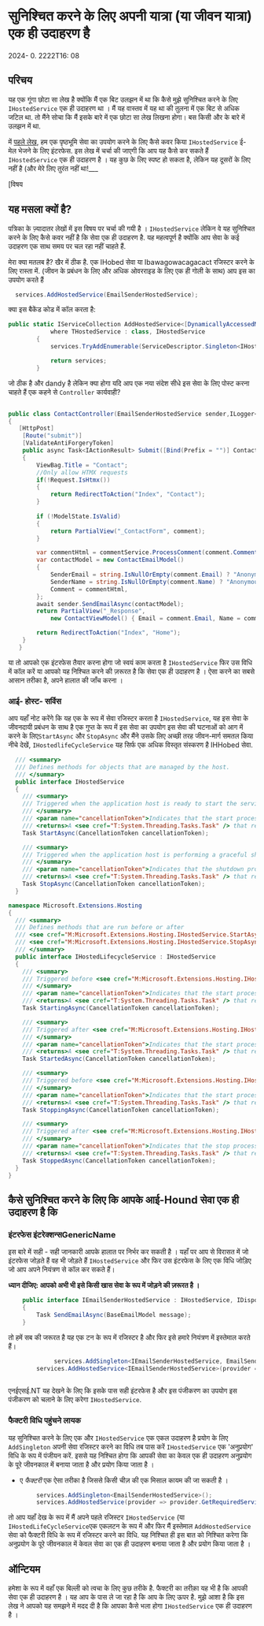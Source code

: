 # सुनिश्चित करने के लिए अपनी यात्रा (या जीवन यात्रा) एक ही उदाहरण है

<!--category-- ASP.NET -->
<datetime class="hidden">2024- 0. 2222T16: 08</datetime>

## परिचय

यह एक गूंगा छोटा सा लेख है क्योंकि मैं एक बिट उलझन में था कि कैसे मुझे सुनिश्चित करने के लिए `IHostedService` एक ही उदाहरण था । मैं यह वास्तव में यह था की तुलना में एक बिट से अधिक जटिल था. तो मैंने सोचा कि मैं इसके बारे में एक छोटा सा लेख लिखना होगा। बस किसी और के बारे में उलझन में था.

में [पहले लेख](/blog/addingasyncsendingforemails), हम एक पृष्ठभूमि सेवा का उपयोग करने के लिए कैसे कवर किया `IHostedService` ई- मेल भेजने के लिए इंटरफेस. इस लेख में चर्चा की जाएगी कि आप यह कैसे कर सकते हैं `IHostedService` एक ही उदाहरण है ।
यह कुछ के लिए स्पष्ट हो सकता है, लेकिन यह दूसरों के लिए नहीं है (और मेरे लिए तुरंत नहीं था!___

[विषय

## यह मसला क्यों है?

पत्रिका के ज़्यादातर लेखों में इस विषय पर चर्चा की गयी है । `IHostedService` लेकिन वे यह सुनिश्चित करने के लिए कैसे कवर नहीं है कि सेवा एक ही उदाहरण है. यह महत्वपूर्ण है क्योंकि आप सेवा के कई उदाहरण एक साथ समय पर चल रहा नहीं चाहते हैं.

मेरा क्या मतलब है? खैर में ठीक है. एक IHobed सेवा या Ibawagowacagacact रजिस्टर करने के लिए रास्ता में. (जीवन के प्रबंधन के लिए और अधिक ओवरराइड के लिए एक ही गोली के साथ) आप इस का उपयोग करते हैं

```csharp
  services.AddHostedService(EmailSenderHostedService);
```

क्या इस बैकेंड कोड में कॉल करता है:

```csharp
public static IServiceCollection AddHostedService<[DynamicallyAccessedMembers(DynamicallyAccessedMemberTypes.PublicConstructors)] THostedService>(this IServiceCollection services)
            where THostedService : class, IHostedService
        {
            services.TryAddEnumerable(ServiceDescriptor.Singleton<IHostedService, THostedService>());

            return services;
        }

```

जो ठीक है और dandy है लेकिन क्या होगा यदि आप एक नया संदेश सीधे इस सेवा के लिए पोस्ट करना चाहते हैं एक कहने से `Controller` कार्यवाही?

```csharp

public class ContactController(EmailSenderHostedService sender,ILogger<BaseController> logger) ...
{
   [HttpPost]
    [Route("submit")]
    [ValidateAntiForgeryToken]
    public async Task<IActionResult> Submit([Bind(Prefix = "")] ContactViewModel comment)
    {
        ViewBag.Title = "Contact";
        //Only allow HTMX requests
        if(!Request.IsHtmx())
        {
            return RedirectToAction("Index", "Contact");
        }
      
        if (!ModelState.IsValid)
        {
            return PartialView("_ContactForm", comment);
        }

        var commentHtml = commentService.ProcessComment(comment.Comment);
        var contactModel = new ContactEmailModel()
        {
            SenderEmail = string.IsNullOrEmpty(comment.Email) ? "Anonymous" : comment.Email,
            SenderName = string.IsNullOrEmpty(comment.Name) ? "Anonymous" : comment.Name,
            Comment = commentHtml,
        };
        await sender.SendEmailAsync(contactModel);
        return PartialView("_Response",
            new ContactViewModel() { Email = comment.Email, Name = comment.Name, Comment = commentHtml });

        return RedirectToAction("Index", "Home");
    }
   }
```

या तो आपको एक इंटरफेस तैयार करना होगा जो स्वयं काम करता है `IHostedService` फिर उस विधि में कॉल करें या आपको यह निश्‍चित करने की ज़रूरत है कि सेवा एक ही उदाहरण है । ऐसा करने का सबसे आसान तरीका है, अपने हालात की जाँच करना ।

### आई- होस्ट- सर्विस

आप यहाँ नोट करेंगे कि यह एक के रूप में सेवा रजिस्टर करता है `IHostedService`, यह इस सेवा के जीवनदायी प्रबंधन के साथ है एक गुप्त के रूप में इस सेवा का उपयोग इस सेवा की घटनाओं को आग में करने के लिए`StartAsync` और `StopAsync` और मैंने उसके लिए अच्छी तरह जीवन-मार्ग समतल किया नीचे देखें, `IHostedlifeCycleService` यह सिर्फ एक अधिक विस्तृत संस्करण है IHHobed सेवा.

```csharp
  /// <summary>
  /// Defines methods for objects that are managed by the host.
  /// </summary>
  public interface IHostedService
  {
    /// <summary>
    /// Triggered when the application host is ready to start the service.
    /// </summary>
    /// <param name="cancellationToken">Indicates that the start process has been aborted.</param>
    /// <returns>A <see cref="T:System.Threading.Tasks.Task" /> that represents the asynchronous Start operation.</returns>
    Task StartAsync(CancellationToken cancellationToken);

    /// <summary>
    /// Triggered when the application host is performing a graceful shutdown.
    /// </summary>
    /// <param name="cancellationToken">Indicates that the shutdown process should no longer be graceful.</param>
    /// <returns>A <see cref="T:System.Threading.Tasks.Task" /> that represents the asynchronous Stop operation.</returns>
    Task StopAsync(CancellationToken cancellationToken);
  }

namespace Microsoft.Extensions.Hosting
{
  /// <summary>
  /// Defines methods that are run before or after
  /// <see cref="M:Microsoft.Extensions.Hosting.IHostedService.StartAsync(System.Threading.CancellationToken)" /> and
  /// <see cref="M:Microsoft.Extensions.Hosting.IHostedService.StopAsync(System.Threading.CancellationToken)" />.
  /// </summary>
  public interface IHostedLifecycleService : IHostedService
  {
    /// <summary>
    /// Triggered before <see cref="M:Microsoft.Extensions.Hosting.IHostedService.StartAsync(System.Threading.CancellationToken)" />.
    /// </summary>
    /// <param name="cancellationToken">Indicates that the start process has been aborted.</param>
    /// <returns>A <see cref="T:System.Threading.Tasks.Task" /> that represents the asynchronous operation.</returns>
    Task StartingAsync(CancellationToken cancellationToken);

    /// <summary>
    /// Triggered after <see cref="M:Microsoft.Extensions.Hosting.IHostedService.StartAsync(System.Threading.CancellationToken)" />.
    /// </summary>
    /// <param name="cancellationToken">Indicates that the start process has been aborted.</param>
    /// <returns>A <see cref="T:System.Threading.Tasks.Task" /> that represents the asynchronous operation.</returns>
    Task StartedAsync(CancellationToken cancellationToken);

    /// <summary>
    /// Triggered before <see cref="M:Microsoft.Extensions.Hosting.IHostedService.StopAsync(System.Threading.CancellationToken)" />.
    /// </summary>
    /// <param name="cancellationToken">Indicates that the start process has been aborted.</param>
    /// <returns>A <see cref="T:System.Threading.Tasks.Task" /> that represents the asynchronous operation.</returns>
    Task StoppingAsync(CancellationToken cancellationToken);

    /// <summary>
    /// Triggered after <see cref="M:Microsoft.Extensions.Hosting.IHostedService.StopAsync(System.Threading.CancellationToken)" />.
    /// </summary>
    /// <param name="cancellationToken">Indicates that the stop process has been aborted.</param>
    /// <returns>A <see cref="T:System.Threading.Tasks.Task" /> that represents the asynchronous operation.</returns>
    Task StoppedAsync(CancellationToken cancellationToken);
  }
}
```

## कैसे सुनिश्चित करने के लिए कि आपके आई-Hound सेवा एक ही उदाहरण है कि

### इंटरफेस इंटरेक्शन्सGenericName

इस बारे में सही - सही जानकारी आपके हालात पर निर्भर कर सकती है । यहाँ पर आप से विरासत में जो इंटरफेस जोड़ते हैं वह भी जोड़ते हैं `IHostedService` और फिर उस इंटरफेस के लिए एक विधि जोड़िए जो आप अपने नियंत्रण से कॉल कर सकते हैं।

**ध्यान दीजिए: आपको अभी भी इसे किसी खास सेवा के रूप में जोड़ने की ज़रूरत है ।**

```csharp
    public interface IEmailSenderHostedService : IHostedService, IDisposable
    {
        Task SendEmailAsync(BaseEmailModel message);
    }
```

तो हमें सब की जरूरत है यह एक टन के रूप में रजिस्टर है और फिर इसे हमारे नियंत्रण में इस्तेमाल करते हैं।

```csharp
             services.AddSingleton<IEmailSenderHostedService, EmailSenderHostedService>();
        services.AddHostedService<IEmailSenderHostedService>(provider => provider.GetRequiredService<IEmailSenderHostedService>());
        
```

एनईएसई.NT यह देखने के लिए कि इसके पास सही इंटरफेस है और इस पंजीकरण का उपयोग इस पंजीकरण को चलाने के लिए करेगा `IHostedService`.

### फैक्टरी विधि पहुंचने लायक

यह सुनिश्चित करने के लिए एक और `IHostedService` एक एकल उदाहरण है प्रयोग के लिए `AddSingleton` अपनी सेवा रजिस्टर करने का विधि तब पास करें `IHostedService` एक 'अनुप्रयोग' विधि के रूप में पंजीयन करें. इससे यह निश्‍चित होगा कि आपकी सेवा का केवल एक ही उदाहरण अनुप्रयोग के पूरे जीवनकाल में बनाया जाता है और प्रयोग किया जाता है ।

* ए *फैक्टरी* एक ऐसा तरीका है जिससे किसी चीज़ की एक मिसाल कायम की जा सकती है ।

```csharp
        services.AddSingleton<EmailSenderHostedService>();
        services.AddHostedService(provider => provider.GetRequiredService<EmailSenderHostedService>());
```

तो आप यहाँ देख के रूप में मैं अपने पहले रजिस्टर `IHostedService` (या `IHostedLifeCycleService`एक एकलटन के रूप में और फिर मैं इस्तेमाल `AddHostedService` सेवा को फैक्टरी विधि के रूप में रजिस्टर करने का विधि. यह निश्‍चित ही इस बात को निश्‍चित करेगा कि अनुप्रयोग के पूरे जीवनकाल में केवल सेवा का एक ही उदाहरण बनाया जाता है और प्रयोग किया जाता है ।

## ऑन्टियम

हमेशा के रूप में वहाँ एक बिल्ली को त्वचा के लिए कुछ तरीके है.  फैक्टरी का तरीक़ा यह भी है कि आपकी सेवा एक ही उदाहरण है । यह आप के पास ले जा रहा है कि आप के लिए ऊपर है. मुझे आशा है कि इस लेख ने आपको यह समझने में मदद दी है कि आपका कैसे भला होगा `IHostedService` एक ही उदाहरण है ।